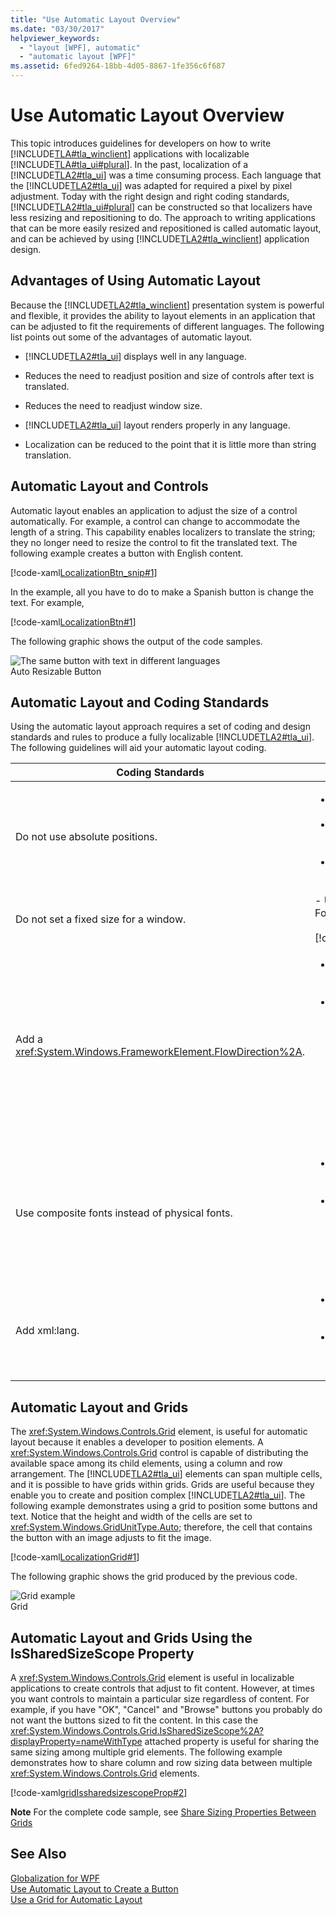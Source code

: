 ```yaml
---
title: "Use Automatic Layout Overview"
ms.date: "03/30/2017"
helpviewer_keywords: 
  - "layout [WPF], automatic"
  - "automatic layout [WPF]"
ms.assetid: 6fed9264-18bb-4d05-8867-1fe356c6f687
---
```

# Use Automatic Layout Overview
This topic introduces guidelines for developers on how to write [!INCLUDE[TLA#tla_winclient](../../../../includes/tlasharptla-winclient-md.md)] applications with localizable [!INCLUDE[TLA#tla_ui#plural](../../../../includes/tlasharptla-uisharpplural-md.md)]. In the past, localization of a [!INCLUDE[TLA2#tla_ui](../../../../includes/tla2sharptla-ui-md.md)] was a time consuming process. Each language that the [!INCLUDE[TLA2#tla_ui](../../../../includes/tla2sharptla-ui-md.md)] was adapted for required a pixel by pixel adjustment. Today with the right design and right coding standards, [!INCLUDE[TLA2#tla_ui#plural](../../../../includes/tla2sharptla-uisharpplural-md.md)] can be constructed so that localizers have less resizing and repositioning to do. The approach to writing applications that can be more easily resized and repositioned is called automatic layout, and can be achieved by using [!INCLUDE[TLA2#tla_winclient](../../../../includes/tla2sharptla-winclient-md.md)] application design.  
  
<a name="advantages_of_autolayout"></a>   
## Advantages of Using Automatic Layout  
 Because the [!INCLUDE[TLA2#tla_winclient](../../../../includes/tla2sharptla-winclient-md.md)] presentation system is powerful and flexible, it provides the ability to layout elements in an application that can be adjusted to fit the requirements of different languages. The following list points out some of the advantages of automatic layout.  
  
-   [!INCLUDE[TLA2#tla_ui](../../../../includes/tla2sharptla-ui-md.md)] displays well  in any language.  
  
-   Reduces the need to readjust position and size of controls after text is translated.  
  
-   Reduces the need to readjust window size.  
  
-   [!INCLUDE[TLA2#tla_ui](../../../../includes/tla2sharptla-ui-md.md)] layout renders properly in any language.  
  
-   Localization can be reduced to the point that it is little more than string translation.  
  
<a name="autolayout_controls"></a>   
## Automatic Layout and Controls  
 Automatic layout enables an application to adjust the size of a control automatically. For example, a control can change to accommodate the length of a string. This capability enables  localizers to translate the string; they no longer need to resize the control to fit the translated text. The following example creates a button with English content.  
  
 [!code-xaml[LocalizationBtn_snip#1](../../../../samples/snippets/csharp/VS_Snippets_Wpf/LocalizationBtn_snip/CS/Pane1.xaml#1)]  
  
 In the example, all you have to do to make a Spanish button is change the text. For example,  
  
 [!code-xaml[LocalizationBtn#1](../../../../samples/snippets/csharp/VS_Snippets_Wpf/LocalizationBtn/CS/Pane1.xaml#1)]  
  
 The following graphic shows the output of the code samples.  
  
 ![The same button with text in different languages](../../../../docs/framework/wpf/advanced/media/globalizationbutton.png "GlobalizationButton")  
Auto Resizable Button  
  
<a name="autolayout_coding"></a>   
## Automatic Layout and Coding Standards  
 Using the automatic layout approach requires a set of coding and design standards and rules to produce a fully localizable  [!INCLUDE[TLA2#tla_ui](../../../../includes/tla2sharptla-ui-md.md)]. The following guidelines will aid your automatic layout coding.  
  
| Coding Standards | Description |
| ---------------------- | ----------------- |
| Do not use absolute positions. | <ul><li>Do not use <xref:System.Windows.Controls.Canvas> because it positions elements absolutely.</li><li>Use <xref:System.Windows.Controls.DockPanel>, <xref:System.Windows.Controls.StackPanel>, and <xref:System.Windows.Controls.Grid> to position controls.</li><li>For a discussion about various types of panels, see [Panels Overview](../../../../docs/framework/wpf/controls/panels-overview.md).</li></ul> |
| Do not set a fixed size for a window. | -   Use <xref:System.Windows.Window.SizeToContent%2A>.<br />For example:<br /><br /> [!code-xaml[LocalizationGrid#2](../../../../samples/snippets/csharp/VS_Snippets_Wpf/LocalizationGrid/CS/Pane1.xaml#2)] |
| Add a <xref:System.Windows.FrameworkElement.FlowDirection%2A>. | <ul><li>Add a <xref:System.Windows.FrameworkElement.FlowDirection%2A> to the root element of your application.</li><li>WPF provides a convenient way to support horizontal, bidirectional, and vertical layouts. In presentation framework,   the <xref:System.Windows.FrameworkElement.FlowDirection%2A> property can be used to define layout. The flow-direction patterns are:<br /><br /> <ul><li><xref:System.Windows.FlowDirection.LeftToRight> (LrTb) — horizontal layout for Latin, East Asian, and so forth.</li><li><xref:System.Windows.FlowDirection.RightToLeft> (RlTb) — bidirectional for Arabic, Hebrew, and so forth.</li></ul></li></ul> |
| Use composite fonts instead of physical fonts. | <ul><li>With composite fonts, the <xref:System.Windows.Controls.Control.FontFamily%2A> property does not need to be localized.</li><li>Developers can use one of the following fonts or create their own.<br /><br /> <ul><li>Global User Interface</li><li>Global San Serif</li><li>Global Serif</li></ul></li></ul> |
| Add xml:lang. | <ul><li>Add the `xml:lang` attribute in the root element of your [!INCLUDE[TLA2#tla_ui](../../../../includes/tla2sharptla-ui-md.md)], such as `xml:lang="en-US"` for an English application.</li><li>Because composite fonts use `xml:lang` to determine what font to use, set this property to support multilingual scenarios.</li></ul> |
  
<a name="autolay_grids"></a>   
## Automatic Layout and Grids  
 The <xref:System.Windows.Controls.Grid> element, is useful for automatic layout because it enables a developer to position elements. A <xref:System.Windows.Controls.Grid> control is capable of distributing the available space among its child elements, using a column and row arrangement. The [!INCLUDE[TLA2#tla_ui](../../../../includes/tla2sharptla-ui-md.md)] elements can span multiple cells, and it is possible to have grids within grids. Grids are useful because they enable you to create and position complex [!INCLUDE[TLA2#tla_ui](../../../../includes/tla2sharptla-ui-md.md)]. The following example demonstrates using a grid to position some buttons and text. Notice that the height and width of the cells are set to <xref:System.Windows.GridUnitType.Auto>; therefore, the cell that contains the button with an image adjusts to fit the image.  
  
 [!code-xaml[LocalizationGrid#1](../../../../samples/snippets/csharp/VS_Snippets_Wpf/LocalizationGrid/CS/Pane1.xaml#1)]  
  
 The following graphic shows the grid produced by the previous code.  
  
 ![Grid example](../../../../docs/framework/wpf/advanced/media/glob-grid.png "glob_grid")  
Grid  
  
<a name="autolay_grids_issharedsizescope"></a>   
## Automatic Layout and Grids Using the IsSharedSizeScope Property  
 A <xref:System.Windows.Controls.Grid> element is useful in localizable applications to create controls that adjust to fit content. However, at times you want controls to maintain a particular size regardless of content. For example, if you have "OK", "Cancel" and "Browse" buttons you probably do not want the buttons sized to fit the content. In this case the <xref:System.Windows.Controls.Grid.IsSharedSizeScope%2A?displayProperty=nameWithType> attached property is useful for sharing the same sizing among multiple grid elements. The following example demonstrates how to share column and row sizing data between multiple <xref:System.Windows.Controls.Grid> elements.  
  
 [!code-xaml[gridIssharedsizescopeProp#2](../../../../samples/snippets/csharp/VS_Snippets_Wpf/gridIssharedsizescopeProp/CSharp/Window1.xaml#2)]  
  
 **Note** For the complete code sample, see [Share Sizing Properties Between Grids](../../../../docs/framework/wpf/controls/how-to-share-sizing-properties-between-grids.md)  
  
## See Also  
 [Globalization for WPF](../../../../docs/framework/wpf/advanced/globalization-for-wpf.md)  
 [Use Automatic Layout to Create a Button](../../../../docs/framework/wpf/advanced/how-to-use-automatic-layout-to-create-a-button.md)  
 [Use a Grid for Automatic Layout](../../../../docs/framework/wpf/advanced/how-to-use-a-grid-for-automatic-layout.md)

